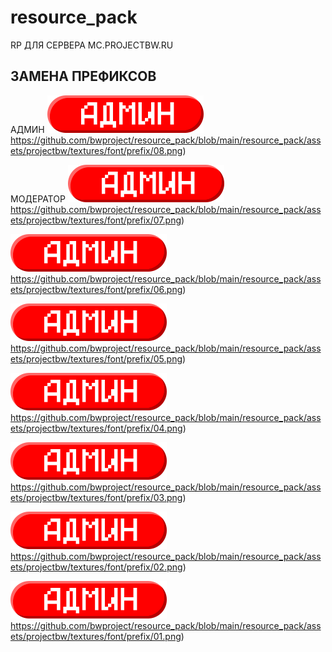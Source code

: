 # resource_pack
RP ДЛЯ СЕРВЕРА MC.PROJECTBW.RU

## ЗАМЕНА ПРЕФИКСОВ

АДМИН
![assets/projectbw/textures/font/prefix/08.png](https://github.com/bwproject/resource_pack/blob/main/resource_pack/assets/projectbw/textures/font/prefix/08.png)https://github.com/bwproject/resource_pack/blob/main/resource_pack/assets/projectbw/textures/font/prefix/08.png)

МОДЕРАТОР
![assets/projectbw/textures/font/prefix/07.png](https://github.com/bwproject/resource_pack/blob/main/resource_pack/assets/projectbw/textures/font/prefix/08.png)https://github.com/bwproject/resource_pack/blob/main/resource_pack/assets/projectbw/textures/font/prefix/07.png)

![assets/projectbw/textures/font/prefix/06.png](https://github.com/bwproject/resource_pack/blob/main/resource_pack/assets/projectbw/textures/font/prefix/08.png)https://github.com/bwproject/resource_pack/blob/main/resource_pack/assets/projectbw/textures/font/prefix/06.png)

![assets/projectbw/textures/font/prefix/05.png](https://github.com/bwproject/resource_pack/blob/main/resource_pack/assets/projectbw/textures/font/prefix/08.png)https://github.com/bwproject/resource_pack/blob/main/resource_pack/assets/projectbw/textures/font/prefix/05.png)

![assets/projectbw/textures/font/prefix/04.png](https://github.com/bwproject/resource_pack/blob/main/resource_pack/assets/projectbw/textures/font/prefix/08.png)https://github.com/bwproject/resource_pack/blob/main/resource_pack/assets/projectbw/textures/font/prefix/04.png)

![assets/projectbw/textures/font/prefix/03.png](https://github.com/bwproject/resource_pack/blob/main/resource_pack/assets/projectbw/textures/font/prefix/08.png)https://github.com/bwproject/resource_pack/blob/main/resource_pack/assets/projectbw/textures/font/prefix/03.png)

![assets/projectbw/textures/font/prefix/02.png](https://github.com/bwproject/resource_pack/blob/main/resource_pack/assets/projectbw/textures/font/prefix/08.png)https://github.com/bwproject/resource_pack/blob/main/resource_pack/assets/projectbw/textures/font/prefix/02.png)

![assets/projectbw/textures/font/prefix/01.png](https://github.com/bwproject/resource_pack/blob/main/resource_pack/assets/projectbw/textures/font/prefix/08.png)https://github.com/bwproject/resource_pack/blob/main/resource_pack/assets/projectbw/textures/font/prefix/01.png)
